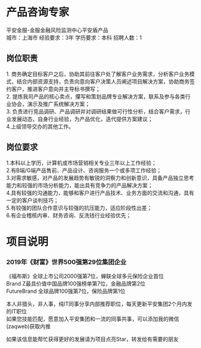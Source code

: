 # 产品咨询专家
平安金服-金服金融风险监测中心平安盾产品  
城市：上海市 经验要求：3年 学历要求：本科  招聘人数：1

## 岗位职责
1. 商务确定目标客户之后，协助其前往客户处了解客户业务需求，分析客户业务模式，结合内部资源支持，负责向意向客户决策人员阐述项目解决方案，协助商务签约客户，推进客户意向并主导标书撰写；   
2. 提炼我司产品的核心卖点，攥写和策划品牌专业解决方案，联系及参与各类行业协会，演示及推广系统解决方案；   
3. 负责进行竞品调研、产品调研并对调研结果做可行性分析，结合客户需求，行业发展动态，自身行业经验，为产品优化，迭代提供方案建议；   
4.上级领导交办的其他工作。

## 岗位要求
1.本科以上学历，计算机或市场营销相关专业三年以上工作经验；   
2.有B端/G端产品售前、产品设计、咨询服务一个或多项工作经验；   
3.对需求敏感，对产品的发展趋势有敏锐的洞察力和创新意识，具备产品独立思考能力和较强的市场分析能力，能出具有竞争力的产品解决方案；    
4.具有较强的沟通能力，能够和客户进行产品技术、业务方面的交流和沟通，具有一定的客户谈判技巧；    
5.有较强的团队合作意识与较强的抗压能力，适应阶段性出差；   
6.有企业稽核内审、财务咨询、反洗钱行业经验优先；

# 项目说明

### 2019年《财富》世界500强第29位集团企业
《福布斯》全球上市公司2000强第7位，蝉联全球多元保险企业首位  
Brand Z最具价值中国品牌100强榜单第7位，金融品牌第2位  
FutureBrand 全球品牌100强第7位，保险品牌第1位

本人非猎头，非人事，纯IT同事分享内部推荐职位，每天更新平安集团2个月内发的IT职位  
如果您技能匹配，愿意加入平安集团和一流的同事共事，可以添加我的微信(zaqweb)获取内推 

如果该信息能帮忙获得更好的发展请为项目点亮Star，转发给有需要的朋友




